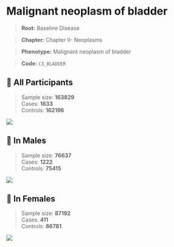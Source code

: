 # Malignant neoplasm of bladder

> **Root:** Baseline Disease  

> **Chapter:** Chapter II- Neoplasms  

> **Phenotype:** Malignant neoplasm of bladder  

> **Code:** `C3_BLADDER`

## 🧪 All Participants  
> Sample size: **163829**  
> Cases: **1633**  
> Controls: **162196**
<img src="/Disease/Figures/ALL/Incidence/C3_BLADDER.png"/>
<CsvTable src="/Disease/Data/ALL/Incidence/COX_C3_BLADDER.csv" label="🔍 View full results" />

## 👨 In Males  
> Sample size: **76637**  
> Cases: **1222**  
> Controls: **75415**
<img src="/Disease/Figures/Male/Incidence/C3_BLADDER.png"/>
<CsvTable src="/Disease/Data/Male/Incidence/COX_C3_BLADDER.csv" label="🔍 View full results" />

## 👩 In Females  
> Sample size: **87192**  
> Cases: **411**  
> Controls: **86781**
<img src="/Disease/Figures/Female/Incidence/C3_BLADDER.png"/>
<CsvTable src="/Disease/Data/Female/Incidence/COX_C3_BLADDER.csv" label="🔍 View full results" />
